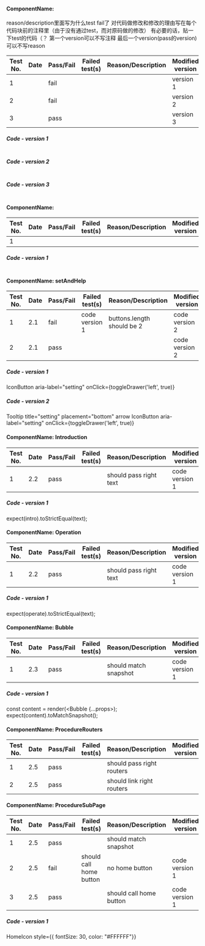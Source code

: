 
#### ComponentName:

reason/description里面写为什么test fail了
对代码做修改和修改的理由写在每个代码块前的注释里（由于没有通过test，而对原码做的修改）
有必要的话，贴一下test的代码（？
第一个version可以不写注释 最后一个version(pass的version)可以不写reason

|Test No.|Date|Pass/Fail|Failed test(s)|Reason/Description|Modified version|
|-------|----|---------|-------------------|----------------|----------------|
|1 |  | fail|  |  |version 1|
|2 | | fail|||version 2|
|3 | | pass|||version 3|

##### Code - version 1
```javascript

```

##### Code - version 2
```javascript

```

##### Code - version 3
```javascript

```


#### ComponentName:

|Test No.|Date|Pass/Fail|Failed test(s)|Reason/Description|Modified version|
|-------|----|---------|-------------------|----------------|----------------|
|1 |  |  |  |  ||

##### Code - version 1
```javascript

```

#### ComponentName: setAndHelp

|Test No.|Date|Pass/Fail|Failed test(s)|Reason/Description|Modified version|
|-------|----|---------|-------------------|----------------|----------------|
|1 | 2.1 | fail | code version 1 | buttons.length should be 2 | code version 2|
|2 | 2.1 | pass |  |  | code version 2|

##### Code - version 1

IconButton aria-label="setting" onClick={toggleDrawer('left', true)} 
       

##### Code - version 2
Tooltip title="setting" placement="bottom" arrow
IconButton aria-label="setting" onClick={toggleDrawer('left', true)}

#### ComponentName: Introduction 

|Test No.|Date|Pass/Fail|Failed test(s)|Reason/Description|Modified version|
|-------|----|---------|-------------------|----------------|----------------|
|1 | 2.2 | pass  |  | should pass right text |code version 1|

##### Code - version 1
expect(intro).toStrictEqual(text);

#### ComponentName: Operation 

|Test No.|Date|Pass/Fail|Failed test(s)|Reason/Description|Modified version|
|-------|----|---------|-------------------|----------------|----------------|
|1 | 2.2 | pass  |  | should pass right text |code version 1|

##### Code - version 1
expect(operate).toStrictEqual(text);

#### ComponentName: Bubble

|Test No.|Date|Pass/Fail|Failed test(s)|Reason/Description|Modified version|
|-------|----|---------|-------------------|----------------|----------------|
|1 | 2.3 | pass  |  | should match snapshot |code version 1|

##### Code - version 1
const content = render(<Bubble {...props>);
expect(content).toMatchSnapshot();


#### ComponentName: ProcedureRouters

|Test No.|Date|Pass/Fail|Failed test(s)|Reason/Description|Modified version|
|-------|----|---------|-------------------|----------------|----------------|
|1 | 2.5 | pass |  | should pass right routers ||
|2 | 2.5 | pass |  | should link right routers ||



#### ComponentName: ProcedureSubPage

|Test No.|Date|Pass/Fail|Failed test(s)|Reason/Description|Modified version|
|-------|----|---------|-------------------|----------------|----------------|
|1 | 2.5 | pass  |  | should match snapshot ||
|2 | 2.5 | fail  |should call home button  | no home button  |code version 1|
|3 | 2.5 | pass  || should call home button   |code version 1|
##### Code - version 1

HomeIcon style={{ fontSize: 30, color: "#FFFFFF"}} 





